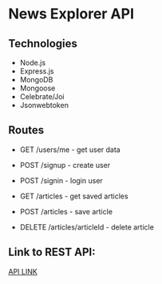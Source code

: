 # News Explorer API

## Technologies

- Node.js
- Express.js
- MongoDB
- Mongoose
- Celebrate/Joi
- Jsonwebtoken

## Routes

- GET /users/me - get user data
- POST /signup - create user
- POST /signin - login user

- GET /articles - get saved articles
- POST /articles - save article
- DELETE /articles/articleId - delete article

## Link to REST API:

[API LINK](https://api.aroundnews.students.nomoredomainssbs.ru)
